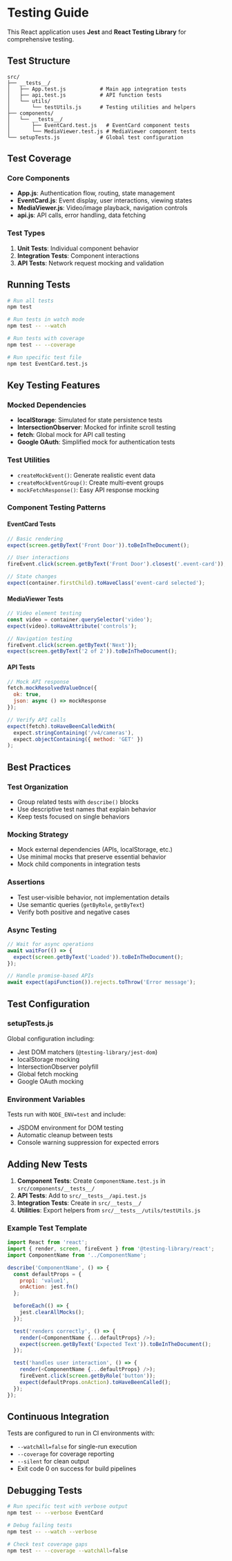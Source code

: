 # Testing Guide

This React application uses **Jest** and **React Testing Library** for comprehensive testing.

## Test Structure

```
src/
├── __tests__/
│   ├── App.test.js           # Main app integration tests
│   ├── api.test.js           # API function tests
│   └── utils/
│       └── testUtils.js      # Testing utilities and helpers
├── components/
│   └── __tests__/
│       ├── EventCard.test.js   # EventCard component tests
│       └── MediaViewer.test.js # MediaViewer component tests
└── setupTests.js             # Global test configuration
```

## Test Coverage

### Core Components
- **App.js**: Authentication flow, routing, state management
- **EventCard.js**: Event display, user interactions, viewing states
- **MediaViewer.js**: Video/image playback, navigation controls
- **api.js**: API calls, error handling, data fetching

### Test Types

1. **Unit Tests**: Individual component behavior
2. **Integration Tests**: Component interactions
3. **API Tests**: Network request mocking and validation

## Running Tests

```bash
# Run all tests
npm test

# Run tests in watch mode
npm test -- --watch

# Run tests with coverage
npm test -- --coverage

# Run specific test file
npm test EventCard.test.js
```

## Key Testing Features

### Mocked Dependencies
- **localStorage**: Simulated for state persistence tests
- **IntersectionObserver**: Mocked for infinite scroll testing
- **fetch**: Global mock for API call testing
- **Google OAuth**: Simplified mock for authentication tests

### Test Utilities
- `createMockEvent()`: Generate realistic event data
- `createMockEventGroup()`: Create multi-event groups
- `mockFetchResponse()`: Easy API response mocking

### Component Testing Patterns

#### EventCard Tests
```javascript
// Basic rendering
expect(screen.getByText('Front Door')).toBeInTheDocument();

// User interactions
fireEvent.click(screen.getByText('Front Door').closest('.event-card'));

// State changes
expect(container.firstChild).toHaveClass('event-card selected');
```

#### MediaViewer Tests
```javascript
// Video element testing
const video = container.querySelector('video');
expect(video).toHaveAttribute('controls');

// Navigation testing
fireEvent.click(screen.getByText('Next'));
expect(screen.getByText('2 of 2')).toBeInTheDocument();
```

#### API Tests
```javascript
// Mock API response
fetch.mockResolvedValueOnce({
  ok: true,
  json: async () => mockResponse
});

// Verify API calls
expect(fetch).toHaveBeenCalledWith(
  expect.stringContaining('/v4/cameras'),
  expect.objectContaining({ method: 'GET' })
);
```

## Best Practices

### Test Organization
- Group related tests with `describe()` blocks
- Use descriptive test names that explain behavior
- Keep tests focused on single behaviors

### Mocking Strategy
- Mock external dependencies (APIs, localStorage, etc.)
- Use minimal mocks that preserve essential behavior
- Mock child components in integration tests

### Assertions
- Test user-visible behavior, not implementation details
- Use semantic queries (`getByRole`, `getByText`)
- Verify both positive and negative cases

### Async Testing
```javascript
// Wait for async operations
await waitFor(() => {
  expect(screen.getByText('Loaded')).toBeInTheDocument();
});

// Handle promise-based APIs
await expect(apiFunction()).rejects.toThrow('Error message');
```

## Test Configuration

### setupTests.js
Global configuration including:
- Jest DOM matchers (`@testing-library/jest-dom`)
- localStorage mocking
- IntersectionObserver polyfill
- Global fetch mocking
- Google OAuth mocking

### Environment Variables
Tests run with `NODE_ENV=test` and include:
- JSDOM environment for DOM testing
- Automatic cleanup between tests
- Console warning suppression for expected errors

## Adding New Tests

1. **Component Tests**: Create `ComponentName.test.js` in `src/components/__tests__/`
2. **API Tests**: Add to `src/__tests__/api.test.js`
3. **Integration Tests**: Create in `src/__tests__/`
4. **Utilities**: Export helpers from `src/__tests__/utils/testUtils.js`

### Example Test Template
```javascript
import React from 'react';
import { render, screen, fireEvent } from '@testing-library/react';
import ComponentName from '../ComponentName';

describe('ComponentName', () => {
  const defaultProps = {
    prop1: 'value1',
    onAction: jest.fn()
  };

  beforeEach(() => {
    jest.clearAllMocks();
  });

  test('renders correctly', () => {
    render(<ComponentName {...defaultProps} />);
    expect(screen.getByText('Expected Text')).toBeInTheDocument();
  });

  test('handles user interaction', () => {
    render(<ComponentName {...defaultProps} />);
    fireEvent.click(screen.getByRole('button'));
    expect(defaultProps.onAction).toHaveBeenCalled();
  });
});
```

## Continuous Integration

Tests are configured to run in CI environments with:
- `--watchAll=false` for single-run execution
- `--coverage` for coverage reporting
- `--silent` for clean output
- Exit code 0 on success for build pipelines

## Debugging Tests

```bash
# Run specific test with verbose output
npm test -- --verbose EventCard

# Debug failing tests
npm test -- --watch --verbose

# Check test coverage gaps
npm test -- --coverage --watchAll=false
```